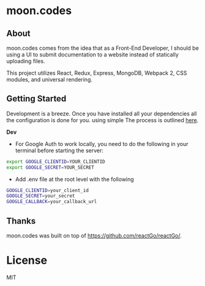 # moon.codes

## About
moon.codes comes from the idea that as a Front-End Developer, I should be using a UI to submit documentation to a website instead of statically uploading files.

This project utilizes React, Redux, Express, MongoDB, Webpack 2, CSS modules, and universal rendering.

## Getting Started
Development is a breeze. Once you have installed all your dependencies all the configuration is done for you. using simple The process is outlined [here](docs/development.md).

**Dev**

- For Google Auth to work locally, you need to do the following in your terminal before starting the server:

```bash
export GOOGLE_CLIENTID=YOUR_CLIENTID
export GOOGLE_SECRET=YOUR_SECRET
```

- Add .env file at the root level with the following

```bash
GOOGLE_CLIENTID=your_client_id
GOOGLE_SECRET=your_secret
GOOGLE_CALLBACK=your_callback_url
```

## Thanks
moon.codes was built on top of https://github.com/reactGo/reactGo/.

License
===============
MIT
